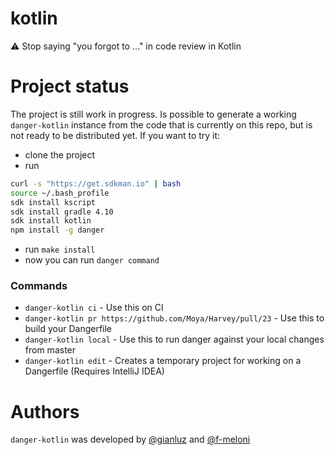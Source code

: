 # kotlin
⚠️ Stop saying "you forgot to …" in code review in Kotlin

# Project status
The project is still work in progress.
Is possible to generate a working `danger-kotlin` instance from the code that is currently on this repo, but is not ready to be distributed yet.
If you want to try it:
- clone the project
- run
```sh
curl -s "https://get.sdkman.io" | bash
source ~/.bash_profile
sdk install kscript
sdk install gradle 4.10
sdk install kotlin
npm install -g danger
```
- run `make install`
- now you can run `danger command`

### Commands

- `danger-kotlin ci` - Use this on CI
- `danger-kotlin pr https://github.com/Moya/Harvey/pull/23` - Use this to build your Dangerfile
- `danger-kotlin local` - Use this to run danger against your local changes from master
- `danger-kotlin edit` - Creates a temporary project for working on a Dangerfile (Requires IntelliJ IDEA)

# Authors
`danger-kotlin` was developed by [@gianluz][] and [@f-meloni][]

[@f-meloni]: https://github.com/f-meloni
[@gianluz]: https://github.com/gianluz
